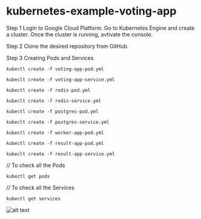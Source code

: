 # kubernetes-example-voting-app

 Step 1 Login to Google Cloud Platform. Go to Kubernetes Engine and create a cluster. Once the cluster is running, avtivate the console.

 Step 2 Clone the desired repository from GitHub.

 Step 3 Creating Pods and Services

`kubectl create -f voting-app-pod.yml`

`kubeclt create -f voting-app-service.yml`

`kubectl create -f redis-pod.yml`

`kubeclt create -f redis-service.yml`

`kubectl create -f postgres-pod.yml`

`kubeclt create -f postgres-service.yml`

`kubectl create -f worker-app-pod.yml`

`kubectl create -f result-app-pod.yml`

`kubeclt create -f result-app-service.yml`

// To check all the Pods

`kubectl get pods`

// To check all the Services

`kubectl get services`

![alt text](http://url/to/img.png)

